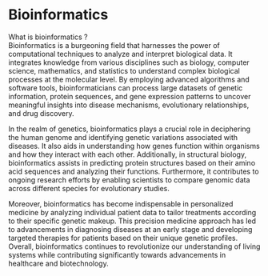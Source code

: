 # Bioinformatics
What is bioinformatics ? </br>
Bioinformatics is a burgeoning field that harnesses the power of computational techniques to analyze and interpret biological data. It integrates knowledge from various disciplines such as biology, computer science, mathematics, and statistics to understand complex biological processes at the molecular level. By employing advanced algorithms and software tools, bioinformaticians can process large datasets of genetic information, protein sequences, and gene expression patterns to uncover meaningful insights into disease mechanisms, evolutionary relationships, and drug discovery.


In the realm of genetics, bioinformatics plays a crucial role in deciphering the human genome and identifying genetic variations associated with diseases. It also aids in understanding how genes function within organisms and how they interact with each other. Additionally, in structural biology, bioinformatics assists in predicting protein structures based on their amino acid sequences and analyzing their functions. Furthermore, it contributes to ongoing research efforts by enabling scientists to compare genomic data across different species for evolutionary studies.

Moreover, bioinformatics has become indispensable in personalized medicine by analyzing individual patient data to tailor treatments according to their specific genetic makeup. This precision medicine approach has led to advancements in diagnosing diseases at an early stage and developing targeted therapies for patients based on their unique genetic profiles. Overall, bioinformatics continues to revolutionize our understanding of living systems while contributing significantly towards advancements in healthcare and biotechnology.
